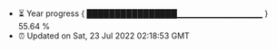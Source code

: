 - ⏳ Year progress { ████████████████▁▁▁▁▁▁▁▁▁▁▁▁▁▁ } 55.64 %
- ⏰ Updated on Sat, 23 Jul 2022 02:18:53 GMT

